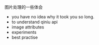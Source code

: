 
图片处理的一些体会

- you have no idea why it took you so long.
- to understand qiniu api
- image attributes
- experiments
- best practise

